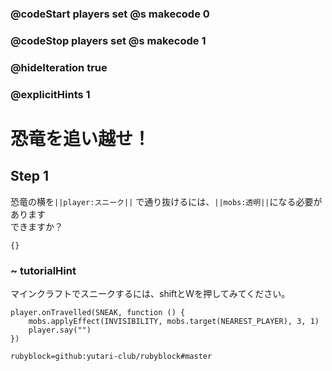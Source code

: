 ### @codeStart players set @s makecode 0
### @codeStop players set @s makecode 1

### @hideIteration true 
### @explicitHints 1

# 恐竜を追い越せ！
<!-- # Pass the dinosaur! -->

## Step 1

恐竜の横を``||player:スニーク||`` で通り抜けるには、``||mobs:透明||``になる必要があります<br>
できますか？

<!-- You need to ``||player:sneak past||`` the dinosaur by making yourself ``||mobs:invisible||``. Can you make this happen?  -->

```template
{}
``` 

### ~ tutorialHint
マインクラフトでスニークするには、shiftとWを押してみてください。
<!-- Try pressing shift and W to sneak in Minecraft.  -->


```ghost
player.onTravelled(SNEAK, function () {
    mobs.applyEffect(INVISIBILITY, mobs.target(NEAREST_PLAYER), 3, 1)
    player.say("")
})

```
```package
rubyblock=github:yutari-club/rubyblock#master
```